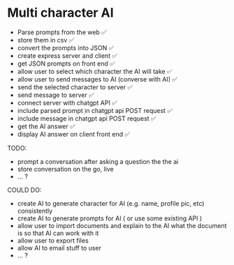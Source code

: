 # Multi character AI

- Parse prompts from the web ✅
- store them in csv ✅
- convert the prompts into JSON ✅
- create express server and client ✅
- get JSON prompts on front end ✅
- allow user to select which character the AI will take ✅
- allow user to send messages to AI (converse with AI) ✅
- send the selected character to server ✅
- send message to server ✅
- connect server with chatgpt API ✅
- include parsed prompt in chatgpt api POST request ✅
- include message in chatgpt api POST request ✅
- get the AI answer ✅
- display AI answer on client front end ✅

TODO:
- prompt a conversation after asking a question the the ai
- store conversation on the go, live
- ... ?

COULD DO:
- create AI to generate character for AI (e.g. name, profile pic, etc) consistently
- create AI to generate prompts for AI ( or use some existing API )
- allow user to import documents and explain to the AI what the document is so that AI can work with it
- allow user to export files
- allow AI to email stuff to user
- ... ?
